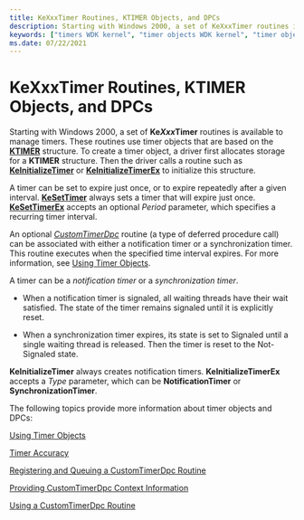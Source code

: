 ```yaml
---
title: KeXxxTimer Routines, KTIMER Objects, and DPCs
description: Starting with Windows 2000, a set of KeXxxTimer routines is available to manage timers.
keywords: ["timers WDK kernel", "timer objects WDK kernel", "timer objects WDK kernel , about timer objects", "deferred procedure calls WDK kernel", "DPCs WDK kernel", "kernel dispatcher objects WDK , timer objects", "dispatcher objects WDK kernel , timer objects", "notification timers WDK kernel", "synchronization timers WDK kernel", "KTIMER", "KeXxxTimer routines", "KeInitializeTimer", "KeInitializeTimerEx", "KeSetTimer", "KeSetTimerEx", "CustomTimerDpc", "timeout intervals WDK kernel"]
ms.date: 07/22/2021
---
```


# KeXxxTimer Routines, KTIMER Objects, and DPCs

Starting with Windows 2000, a set of **Ke*Xxx*Timer** routines is available to manage timers. These routines use timer objects that are based on the [**KTIMER**](./eprocess.md) structure. To create a timer object, a driver first allocates storage for a **KTIMER** structure. Then the driver calls a routine such as [**KeInitializeTimer**](/windows-hardware/drivers/ddi/wdm/nf-wdm-keinitializetimer) or [**KeInitializeTimerEx**](/windows-hardware/drivers/ddi/wdm/nf-wdm-keinitializetimerex) to initialize this structure.

A timer can be set to expire just once, or to expire repeatedly after a given interval. [**KeSetTimer**](/windows-hardware/drivers/ddi/wdm/nf-wdm-kesettimer) always sets a timer that will expire just once. [**KeSetTimerEx**](/windows-hardware/drivers/ddi/wdm/nf-wdm-kesettimerex) accepts an optional *Period* parameter, which specifies a recurring timer interval.

An optional [*CustomTimerDpc*](using-a-customtimerdpc-routine.md) routine (a type of deferred procedure call) can be associated with either a notification timer or a synchronization timer. This routine executes when the specified time interval expires. For more information, see [Using Timer Objects](using-timer-objects.md).

A timer can be a *notification timer* or a *synchronization timer*.

- When a notification timer is signaled, all waiting threads have their wait satisfied. The state of the timer remains signaled until it is explicitly reset.

- When a synchronization timer expires, its state is set to Signaled until a single waiting thread is released. Then the timer is reset to the Not-Signaled state.

**KeInitializeTimer** always creates notification timers. **KeInitializeTimerEx** accepts a *Type* parameter, which can be **NotificationTimer** or **SynchronizationTimer**.

The following topics provide more information about timer objects and DPCs:

[Using Timer Objects](using-timer-objects.md)

[Timer Accuracy](timer-accuracy.md)

[Registering and Queuing a CustomTimerDpc Routine](registering-and-queuing-a-customtimerdpc-routine.md)

[Providing CustomTimerDpc Context Information](providing-customtimerdpc-context-information.md)

[Using a CustomTimerDpc Routine](using-a-customtimerdpc-routine.md)
